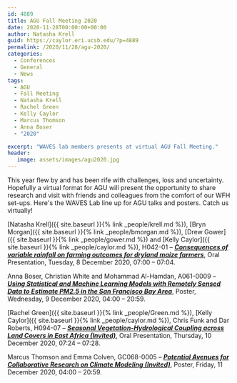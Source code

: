 ```yaml
---
id: 4889
title: AGU Fall Meeting 2020
date: 2020-11-28T00:00:00+00:00
author: Natasha Krell
guid: https://caylor.eri.ucsb.edu/?p=4889
permalink: /2020/11/28/agu-2020/
categories:
  - Conferences
  - General
  - News
tags:
  - AGU
  - Fall Meeting
  - Natasha Krell
  - Rachel Green
  - Kelly Caylor
  - Marcus Thomson
  - Anna Boser
  - "2020"

excerpt: "WAVES lab members presents at virtual AGU Fall Meeting."
header:
   image: assets/images/agu2020.jpg
---
```

This year flew by and has been rife with challenges, loss and uncertainty. Hopefully a virtual format for AGU will present the opportunity to share research and visit with friends and colleagues from the comfort of our WFH set-ups. Here's the WAVES Lab line up for AGU talks and posters. Catch us virtually! 

[Natasha Krell]({{ site.baseurl }}{% link _people/krell.md %}), [Bryn Morgan]({{ site.baseurl }}{% link _people/bmorgan.md %}), [Drew Gower]({{ site.baseurl }}{% link _people/gower.md %}) and [Kelly Caylor]({{ site.baseurl }}{% link _people/caylor.md %}), <span class="itemNumber">H042-01 &#8211; <span class="PaperListTitle"><a href="https://agu.confex.com/agu/fm20/meetingapp.cgi/Paper/670636"><em><strong>Consequences of variable rainfall on farming outcomes for dryland maize farmers</strong></em></a>, Oral Presentation, Tuesday, 8 December 2020, 07:00 &#8211; 07:04. </span>

Anna Boser, Christian White and Mohammad Al-Hamdan, A061-0009 &#8211; <span class="PaperListTitle"><a href="https://agu.confex.com/agu/fm20/meetingapp.cgi/Paper/709885"><em><strong>Using Statistical and Machine Learning Models with Remotely Sensed Data to Estimate PM2.5 in the San Francisco Bay Area</strong></em></a>, Poster, Wednesday, 9 December 2020, 04:00 &#8211; 20:59. </span>

[Rachel Green]({{ site.baseurl }}{% link _people/Green.md %}), [Kelly Caylor]({{ site.baseurl }}{% link _people/caylor.md %}), Chris Funk and Dar Roberts, <span class="itemNumber">H094-07 &#8211; <span class="PaperListTitle"><a href="https://agu.confex.com/agu/fm20/meetingapp.cgi/Paper/752744"><em><strong>Seasonal Vegetation-Hydrological Coupling across Land Covers in East Africa (Invited)</strong></em></a>, Oral Presentation, Thursday, 10 December 2020, 07:24 &#8211; 07:28. </span>

Marcus Thomson and Emma Colven, GC068-0005 &#8211; <span class="PaperListTitle"><a href="https://agu.confex.com/agu/fm20/meetingapp.cgi/Paper/712617"><em><strong>Potential Avenues for Collaborative Research on Climate Modeling (Invited)</strong></em></a>, Poster, Friday, 11 	December 2020, 04:00 &#8211; 20:59. </span>

